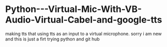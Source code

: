 # Python---Virtual-Mic-With-VB-Audio-Virtual-Cabel-and-google-tts
making tts that using tts as an input to a virtual microphone.
sorry i am new and this is just a firt trying python and git hub

